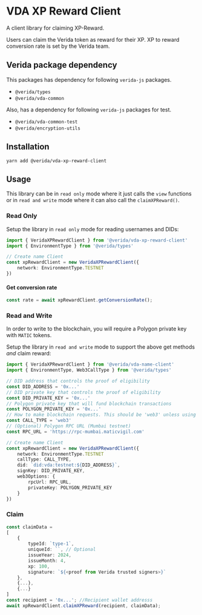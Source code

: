 
# VDA XP Reward Client

A client library for claiming XP-Reward.

Users can claim the Verida token as reward for their XP. XP to reward conversion rate is set by the Verida team.

## Verida package dependency
This packages has dependency for following `verida-js` packages.
- `@verida/types`
- `@verida/vda-common`

Also, has a dependency for following `verida-js` packages for test.
- `@verida/vda-common-test`
- `@verida/encryption-utils`

## Installation

```
yarn add @verida/vda-xp-reward-client
```

## Usage

This library can be in `read only` mode where it just calls the `view` functions or in `read and write` mode where it can also call the `claimXPReward()`.

### Read Only

Setup the library in `read only` mode for reading usernames and DIDs:

```ts
import { VeridaXPRewardClient } from '@verida/vda-xp-reward-client'
import { EnvironmentType } from '@verida/types'

// Create name Client
const xpRewardClient = new VeridaXPRewardClient({
    network: EnvironmentType.TESTNET
})
```

#### Get conversion rate

```ts
const rate = await xpRewardClient.getConversionRate();
```

### Read and Write

In order to write to the blockchain, you will require a Polygon private key with `MATIC` tokens.

Setup the library in `read and write` mode to support the above get methods *and* claim reward:

```ts
import { VeridaXPRewardClient } from '@verida/vda-name-client'
import { EnvironmentType, Web3CallType } from '@verida/types'

// DID address that controls the proof of eligibility
const DID_ADDRESS = '0x...'
// DID private key that controls the proof of eligibility
const DID_PRIVATE_KEY = '0x...'
// Polygon private key that will fund blockchain transactions
const POLYGON_PRIVATE_KEY = '0x...'
// How to make blockchain requests. This should be 'web3' unless using Verida's meta transaction server.
const CALL_TYPE = 'web3'
// (Optional) Polygon RPC URL (Mumbai testnet)
const RPC_URL = 'https://rpc-mumbai.maticvigil.com'

// Create name Client
const xpRewardClient = new VeridaXPRewardClient({
    network: EnvironmentType.TESTNET
    callType: CALL_TYPE,
    did: `did:vda:testnet:${DID_ADDRESS}`,
    signKey: DID_PRIVATE_KEY,
    web3Options: {
        rpcUrl: RPC_URL,
        privateKey: POLYGON_PRIVATE_KEY
    }
})
```

### Claim

```ts
const claimData = 
[
    {
        typeId: `type-1`,
        uniqueId: ``, // Optional
        issueYear: 2024,
        issueMonth: 4,
        xp: 100,
        signature: `${<proof from Verida trusted signers>}`
    },
    {...},
    {...}
]
const recipient = '0x...'; //Recipient wallet addresss
await xpRewardClient.claimXPReward(recipient, claimData);
```